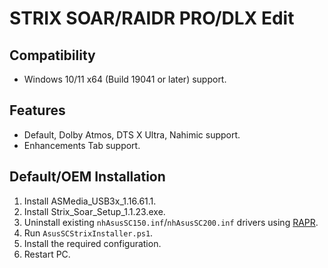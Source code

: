 # STRIX SOAR/RAIDR PRO/DLX Edit
## Compatibility
- Windows 10/11 x64 (Build 19041 or later) support.
## Features
- Default, Dolby Atmos, DTS X Ultra, Nahimic support.
- Enhancements Tab support.
## Default/OEM Installation
1. Install ASMedia_USB3x_1.16.61.1.
2. Install Strix_Soar_Setup_1.1.23.exe.
3. Uninstall existing `nhAsusSC150.inf`/`nhAsusSC200.inf` drivers using [RAPR][DriverStoreExplorer].
4. Run `AsusSCStrixInstaller.ps1`.
5. Install the required configuration.
6. Restart PC.

[DriverStoreExplorer]: https://github.com/lostindark/DriverStoreExplorer
